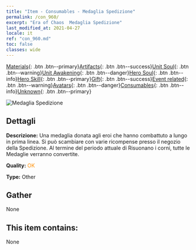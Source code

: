 ```yaml
---
title: "Item - Consumables - Medaglia Spedizione"
permalink: /con_960/
excerpt: "Era of Chaos  Medaglia Spedizione"
last_modified_at: 2021-04-27
locale: it
ref: "con_960.md"
toc: false
classes: wide
---
```

 [Materials](/ItemsIT/){: .btn .btn--primary}[Artifacts](/ItemsIT/Artifacts/){: .btn .btn--success}[Unit Soul](/ItemsIT/UnitSoul/){: .btn .btn--warning}[Unit Awakening](/ItemsIT/UnitAwakening/){: .btn .btn--danger}[Hero Soul](/ItemsIT/HeroSoul/){: .btn .btn--info}[Hero Skill](/ItemsIT/HeroSkill/){: .btn .btn--primary}[Gift](/ItemsIT/Gift/){: .btn .btn--success}[Event related](/ItemsIT/Events/){: .btn .btn--warning}[Avatars](/ItemsIT/Avatars/){: .btn .btn--danger}[Consumables](/ItemsIT/Consumables/){: .btn .btn--info}[Unknown](/ItemsIT/Unknown/){: .btn .btn--primary}

 ![Medaglia Spedizione](/images/t/i_40055.png)

## Dettagli
 **Descrizione:** Una medaglia donata agli eroi che hanno combattuto a lungo in prima linea. Si può scambiare con varie ricompense presso il negozio della Spedizione. Al termine del periodo attuale di Risuonano i corni, tutte le Medaglie verranno convertite.

 **Quality:** <span style="color: #FF8C00">OK</span>

 **Type:** Other

## Gather

  None

## This item contains:

  None

